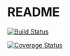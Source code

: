 # README

[![Build Status](https://travis-ci.org/Egorles/Taskmanager.svg?branch=develop)](https://travis-ci.org/Egorles/Taskmanager)

<a href='https://coveralls.io/github/Egorles/Taskmanager?branch=master'><img src='https://coveralls.io/repos/github/Egorles/Taskmanager/badge.svg?branch=master' alt='Coverage Status' /></a>

